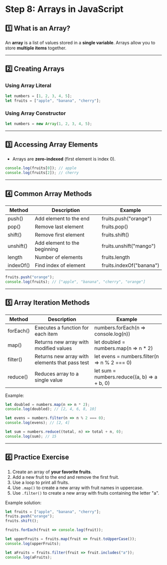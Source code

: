 # Step 8: Arrays in JavaScript

## 1️⃣ What is an Array?
An **array** is a list of values stored in a **single variable**. Arrays allow you to store **multiple items** together.

---

## 2️⃣ Creating Arrays
### Using Array Literal
```javascript
let numbers = [1, 2, 3, 4, 5];
let fruits = ["apple", "banana", "cherry"];
```

### Using Array Constructor
```javascript
let numbers = new Array(1, 2, 3, 4, 5);
```

---

## 3️⃣ Accessing Array Elements
- Arrays are **zero-indexed** (first element is index 0).
```javascript
console.log(fruits[0]); // apple
console.log(fruits[2]); // cherry
```

---

## 4️⃣ Common Array Methods
| Method       | Description                        | Example                        |
|-------------|------------------------------------|--------------------------------|
| push()      | Add element to the end              | fruits.push("orange")         |
| pop()       | Remove last element                 | fruits.pop()                   |
| shift()     | Remove first element                | fruits.shift()                 |
| unshift()   | Add element to the beginning       | fruits.unshift("mango")      |
| length      | Number of elements                 | fruits.length                  |
| indexOf()   | Find index of element               | fruits.indexOf("banana")     |

```javascript
fruits.push("orange");
console.log(fruits); // ["apple", "banana", "cherry", "orange"]
```

---

## 5️⃣ Array Iteration Methods
| Method      | Description                      | Example                         |
|------------|----------------------------------|---------------------------------|
| forEach()  | Executes a function for each item| numbers.forEach(n => console.log(n)) |
| map()      | Returns new array with modified values | let doubled = numbers.map(n => n * 2) |
| filter()   | Returns new array with elements that pass test | let evens = numbers.filter(n => n % 2 === 0) |
| reduce()   | Reduces array to a single value  | let sum = numbers.reduce((a, b) => a + b, 0) |

Example:
```javascript
let doubled = numbers.map(n => n * 2);
console.log(doubled); // [2, 4, 6, 8, 10]

let evens = numbers.filter(n => n % 2 === 0);
console.log(evens); // [2, 4]

let sum = numbers.reduce((total, n) => total + n, 0);
console.log(sum); // 15
```

---

## 6️⃣ Practice Exercise
1. Create an array of **your favorite fruits**.
2. Add a new fruit to the end and remove the first fruit.
3. Use a loop to print all fruits.
4. Use `.map()` to create a new array with fruit names in uppercase.
5. Use `.filter()` to create a new array with fruits containing the letter "a".

Example solution:
```javascript
let fruits = ["apple", "banana", "cherry"];
fruits.push("orange");
fruits.shift();

fruits.forEach(fruit => console.log(fruit));

let upperFruits = fruits.map(fruit => fruit.toUpperCase());
console.log(upperFruits);

let aFruits = fruits.filter(fruit => fruit.includes("a"));
console.log(aFruits);
```

